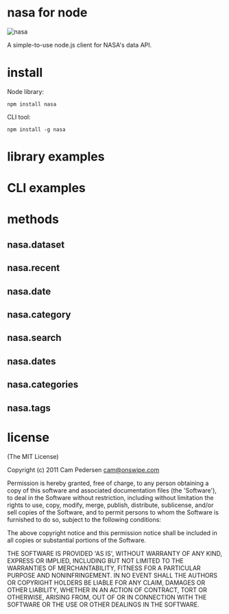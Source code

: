 # nasa for node

![nasa](http://i.imgur.com/rbYad.png)

A simple-to-use node.js client for NASA's data API.

# install

Node library:

    npm install nasa

CLI tool:

    npm install -g nasa

# library examples


# CLI examples


# methods

## nasa.dataset


## nasa.recent

## nasa.date

## nasa.category

## nasa.search


## nasa.dates

## nasa.categories

## nasa.tags

# license

(The MIT License)

Copyright (c) 2011 Cam Pedersen <cam@onswipe.com>

Permission is hereby granted, free of charge, to any person obtaining a copy of this software and associated documentation files (the 'Software'), to deal in the Software without restriction, including without limitation the rights to use, copy, modify, merge, publish, distribute, sublicense, and/or sell copies of the Software, and to permit persons to whom the Software is furnished to do so, subject to the following conditions:

The above copyright notice and this permission notice shall be included in all copies or substantial portions of the Software.

THE SOFTWARE IS PROVIDED 'AS IS', WITHOUT WARRANTY OF ANY KIND, EXPRESS OR IMPLIED, INCLUDING BUT NOT LIMITED TO THE WARRANTIES OF MERCHANTABILITY, FITNESS FOR A PARTICULAR PURPOSE AND NONINFRINGEMENT. IN NO EVENT SHALL THE AUTHORS OR COPYRIGHT HOLDERS BE LIABLE FOR ANY CLAIM, DAMAGES OR OTHER LIABILITY, WHETHER IN AN ACTION OF CONTRACT, TORT OR OTHERWISE, ARISING FROM, OUT OF OR IN CONNECTION WITH THE SOFTWARE OR THE USE OR OTHER DEALINGS IN THE SOFTWARE.

